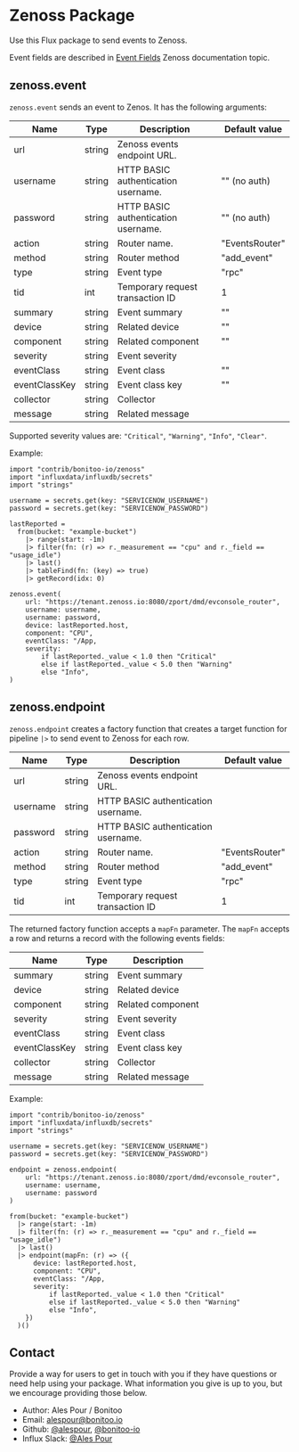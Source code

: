 # Zenoss Package

Use this Flux package to send events to Zenoss.

Event fields are described in [Event Fields](https://help.zenoss.com/zsd/RM/administering-resource-manager/event-management/event-fields) Zenoss documentation topic.

## zenoss.event

`zenoss.event` sends an event to Zenos. It has the following arguments:

| Name | Type | Description | Default value |
| ---- | ---- | ----------- | --- |
| url | string | Zenoss events endpoint URL. | |
| username  | string | HTTP BASIC authentication username. | "" (no auth) | 
| password | string | HTTP BASIC authentication username. | "" (no auth) |
| action | string | Router name. | "EventsRouter" |
| method | string | Router method | "add_event" |
| type | string | Event type | "rpc" |
| tid | int | Temporary request transaction ID | 1 |
| summary | string | Event summary | "" |
| device | string | Related device | "" |
| component | string | Related component | "" |
| severity | string | Event severity | |
| eventClass | string | Event class | "" |
| eventClassKey | string | Event class key | "" |
| collector | string | Collector |  |
| message | string | Related message |  |

Supported severity values are: `"Critical"`, `"Warning"`, `"Info"`, `"Clear"`.

Example:

    import "contrib/bonitoo-io/zenoss"
    import "influxdata/influxdb/secrets"
    import "strings"

    username = secrets.get(key: "SERVICENOW_USERNAME")
    password = secrets.get(key: "SERVICENOW_PASSWORD")

    lastReported =
      from(bucket: "example-bucket")
        |> range(start: -1m)
        |> filter(fn: (r) => r._measurement == "cpu" and r._field == "usage_idle")
        |> last()
        |> tableFind(fn: (key) => true)
        |> getRecord(idx: 0)

    zenoss.event(
        url: "https://tenant.zenoss.io:8080/zport/dmd/evconsole_router",
        username: username,
        username: password,
        device: lastReported.host,
        component: "CPU",
        eventClass: "/App,
        severity:
            if lastReported._value < 1.0 then "Critical"
            else if lastReported._value < 5.0 then "Warning"
            else "Info",
    )

## zenoss.endpoint

`zenoss.endpoint` creates a factory function that creates a target function for pipeline `|>` to send event 
to Zenoss for each row.

| Name | Type | Description | Default value |
| ---- | ---- | ----------- | --- |
| url | string | Zenoss events endpoint URL. | |
| username  | string | HTTP BASIC authentication username. | | 
| password | string | HTTP BASIC authentication username. | |
| action | string | Router name. | "EventsRouter" |
| method | string | Router method | "add_event" |
| type | string | Event type | "rpc" |
| tid | int | Temporary request transaction ID | 1 |

The returned factory function accepts a `mapFn` parameter.
The `mapFn` accepts a row and returns a record with the following events fields:

| Name | Type | Description |
| ---- | ---- | ----------- |
| summary | string | Event summary |
| device | string | Related device |
| component | string | Related component |
| severity | string | Event severity |
| eventClass | string | Event class |
| eventClassKey | string | Event class key |
| collector | string | Collector |
| message | string | Related message |

Example:

    import "contrib/bonitoo-io/zenoss"
    import "influxdata/influxdb/secrets"
    import "strings"

    username = secrets.get(key: "SERVICENOW_USERNAME")
    password = secrets.get(key: "SERVICENOW_PASSWORD")

    endpoint = zenoss.endpoint(
        url: "https://tenant.zenoss.io:8080/zport/dmd/evconsole_router",
        username: username,
        username: password
    )
    
    from(bucket: "example-bucket")
      |> range(start: -1m)
      |> filter(fn: (r) => r._measurement == "cpu" and r._field == "usage_idle")
      |> last()
      |> endpoint(mapFn: (r) => ({
          device: lastReported.host,
          component: "CPU",
          eventClass: "/App,
          severity:
              if lastReported._value < 1.0 then "Critical"
              else if lastReported._value < 5.0 then "Warning"
              else "Info",
        })
      )()

## Contact

Provide a way for users to get in touch with you if they have questions or need help using your package. What information you give is up to you, but we encourage providing those below.

- Author: Ales Pour / Bonitoo
- Email: alespour@bonitoo.io
- Github: [@alespour](https://github.com/alespour), [@bonitoo-io](https://github.com/bonitoo-io)
- Influx Slack: [@Ales Pour](https://influxdata.com/slack)
